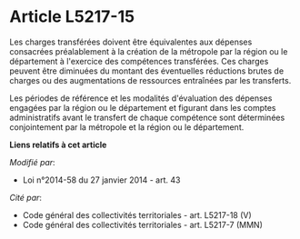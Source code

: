 # Article L5217-15

Les charges transférées doivent être équivalentes aux dépenses consacrées préalablement à la création de la métropole par la
région ou le département à l'exercice des compétences transférées. Ces charges peuvent être diminuées du montant des
éventuelles réductions brutes de charges ou des augmentations de ressources entraînées par les transferts. 

Les périodes de référence et les modalités d'évaluation des dépenses engagées par la région ou le département et figurant
dans les comptes administratifs avant le transfert de chaque compétence sont déterminées conjointement par la métropole et la
région ou le département.

**Liens relatifs à cet article**

_Modifié par_:

  - Loi n°2014-58 du 27 janvier 2014 - art. 43

_Cité par_:

  - Code général des collectivités territoriales - art. L5217-18 (V)
  - Code général des collectivités territoriales - art. L5217-7 (MMN)
